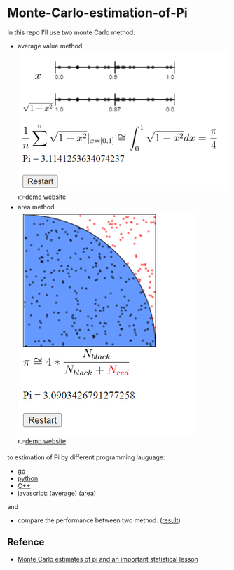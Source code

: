 # Monte-Carlo-estimation-of-Pi

In this repo I'll use two monte Carlo method:  
- average value method  
<kbd><img src="monte_carlo_average.png"></kbd>  
👉[demo website](https://hsushihhsueh.github.io/Monte-Carlo-estimation-of-Pi/monte_carlo_average.html)  
- area method  
<kbd><img src="monte_carlo_area.png"></kbd>    
👉[demo website](https://hsushihhsueh.github.io/Monte-Carlo-estimation-of-Pi/monte_carlo_area.html)  

to estimation of Pi by different programming lauguage:  
- [go](monte_carlo.go)
- [python](monte_carlo.py)
- [C++](monte_carlo.cpp)
- javascript: ([average](monte_carlo_average.html)) ([area](monte_carlo_area.html))

and  
- compare the performance between two method. ([result](monte_carlo_comparison.ipynb))

## Refence
- [Monte Carlo estimates of pi and an important statistical lesson](https://blogs.sas.com/content/iml/2016/03/14/monte-carlo-estimates-of-pi.html)
